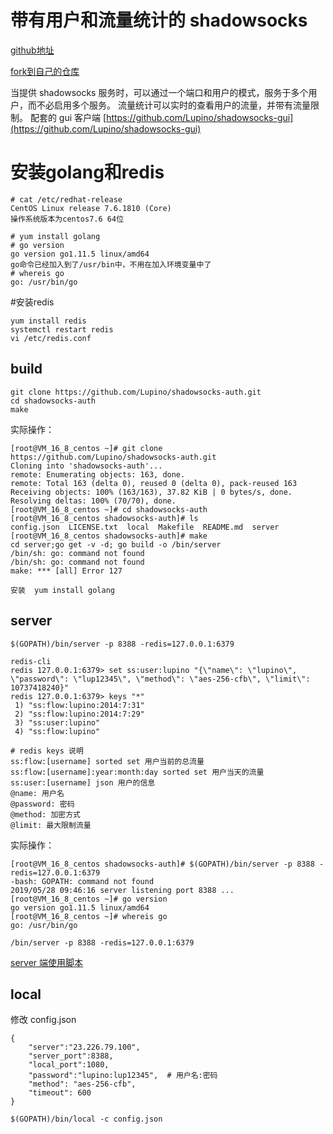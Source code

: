 
# 带有用户和流量统计的 shadowsocks

[github地址](https://github.com/Lupino/shadowsocks-auth)

[fork到自己的仓库](https://github.com/funet8/shadowsocks-auth)

当提供 shadowsocks 服务时，可以通过一个端口和用户的模式，服务于多个用户，而不必启用多个服务。 流量统计可以实时的查看用户的流量，并带有流量限制。
配套的 gui 客户端 [https://github.com/Lupino/shadowsocks-gui](https://github.com/Lupino/shadowsocks-gui)

# 安装golang和redis

```
# cat /etc/redhat-release 
CentOS Linux release 7.6.1810 (Core) 
操作系统版本为centos7.6 64位

# yum install golang
# go version
go version go1.11.5 linux/amd64
go命令已经加入到了/usr/bin中，不用在加入环境变量中了
# whereis go
go: /usr/bin/go
```

#安装redis

```
yum install redis
systemctl restart redis
vi /etc/redis.conf 
```


## build

```
git clone https://github.com/Lupino/shadowsocks-auth.git
cd shadowsocks-auth
make
```

实际操作：
```
[root@VM_16_8_centos ~]# git clone https://github.com/Lupino/shadowsocks-auth.git
Cloning into 'shadowsocks-auth'...
remote: Enumerating objects: 163, done.
remote: Total 163 (delta 0), reused 0 (delta 0), pack-reused 163
Receiving objects: 100% (163/163), 37.82 KiB | 0 bytes/s, done.
Resolving deltas: 100% (70/70), done.
[root@VM_16_8_centos ~]# cd shadowsocks-auth
[root@VM_16_8_centos shadowsocks-auth]# ls
config.json  LICENSE.txt  local  Makefile  README.md  server
[root@VM_16_8_centos shadowsocks-auth]# make
cd server;go get -v -d; go build -o /bin/server
/bin/sh: go: command not found
/bin/sh: go: command not found
make: *** [all] Error 127

安装  yum install golang

```


## server

```
$(GOPATH)/bin/server -p 8388 -redis=127.0.0.1:6379

redis-cli
redis 127.0.0.1:6379> set ss:user:lupino "{\"name\": \"lupino\", \"password\": \"lup12345\", \"method\": \"aes-256-cfb\", \"limit\": 10737418240}"
redis 127.0.0.1:6379> keys "*"
 1) "ss:flow:lupino:2014:7:31"
 2) "ss:flow:lupino:2014:7:29"
 3) "ss:user:lupino"
 4) "ss:flow:lupino"

# redis keys 说明
ss:flow:[username] sorted set 用户当前的总流量
ss:flow:[username]:year:month:day sorted set 用户当天的流量
ss:user:[username] json 用户的信息
@name: 用户名
@password: 密码
@method: 加密方式
@limit: 最大限制流量

```

实际操作：
```
[root@VM_16_8_centos shadowsocks-auth]# $(GOPATH)/bin/server -p 8388 -redis=127.0.0.1:6379
-bash: GOPATH: command not found
2019/05/28 09:46:16 server listening port 8388 ...
[root@VM_16_8_centos ~]# go version
go version go1.11.5 linux/amd64
[root@VM_16_8_centos ~]# whereis go
go: /usr/bin/go

/bin/server -p 8388 -redis=127.0.0.1:6379

```


[server 端使用脚本](https://gist.github.com/Lupino/d0609ab79d873b2c1015)

## local

修改 config.json

```
{
    "server":"23.226.79.100",
    "server_port":8388,
    "local_port":1080,
    "password":"lupino:lup12345",  # 用户名:密码
    "method": "aes-256-cfb",
    "timeout": 600
}

$(GOPATH)/bin/local -c config.json
```
